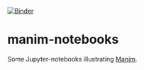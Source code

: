 [![Binder](https://mybinder.org/badge_logo.svg)](https://mybinder.org/v2/gh/drewitz/manim-notebooks/HEAD?labpath=notebooks/00-hello.ipynb)
# manim-notebooks
Some Jupyter-notebooks illustrating [Manim](https://www.manim.community/).
